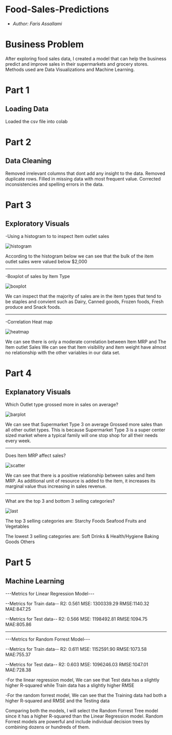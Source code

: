 # Food-Sales-Predictions
- *Author: Faris Assallami*
#  Business Problem

After exploring food sales data, I created a model that can help the business predict and improve sales in their supermarkets and grocery stores.  Methods used are Data Visualizations and Machine Learning.


#  Part 1
## Loading Data
Loaded the csv file into colab

# Part 2
## Data Cleaning
Removed irrelevant columns that dont add any insight to the data.  Removed duplicate rows.  Filled in missing data with most frequent value.  Corrected inconsistencies and spelling errors in the data.

# Part 3
## Exploratory Visuals


 -Using a histogram to to inspect Item outlet sales
 
![histogram](https://user-images.githubusercontent.com/111199631/224218812-cf6aaeea-a789-4c94-8614-d359dbacad95.png)

 According to the histogram below we can see that the bulk of the 
 item outlet sales were valued below $2,000
 
 
---------------------------------------------



 -Boxplot of sales by Item Type
 
![boxplot](https://user-images.githubusercontent.com/111199631/224219151-fc52ed97-530f-4239-9df8-abe3431a64b5.png)

We can inspect that the majority of sales are in the item types that tend to be staples and convient such as Dairy, Canned goods, Frozen foods, Fresh produce and Snack foods.



---------------------------------------------


-Correlation Heat map

![heatmap](https://user-images.githubusercontent.com/111199631/224219438-1671d257-eebc-4ea2-b6e9-37f0fe69adf4.png)

We can see there is only a moderate correlation between Item MRP and The Item outlet Sales 
 We can see that Item visibility and item weight have almost no relationship with the other variables in our data set.
 
 
# Part 4
## Explanatory Visuals

Which Outlet type grossed more in sales on average?

![barplot](https://user-images.githubusercontent.com/111199631/224219702-09f01a96-aef0-447d-a6ee-7b131977d6ab.png)

We can see that Supermarket Type 3 on average Grossed more sales than all other outlet types. This is because Supermarket Type 3 is a super center sized market where a typical family will one stop shop for all their needs every week.

---------------------------------------------


Does Item MRP affect sales?

![scatter](https://user-images.githubusercontent.com/111199631/224219839-30e50a76-26ed-426c-9b86-a5dcd3f3f7b7.png)

We can see that there is a positive relationship between sales and Item MRP. As additional unit of resource is added to the item, it increases its marginal value thus increasing in sales revenue.


---------------------------------------------


What are the top 3 and bottom 3 selling categories?

![last](https://user-images.githubusercontent.com/111199631/224219985-69bae4f1-a76c-4988-8f7e-844c4b6e4b04.png)

The top 3 selling categories are:
Starchy Foods
Seafood
Fruits and Vegetables

The lowest 3 selling categories are:
Soft Drinks & Health/Hygiene
Baking Goods
Others

# Part 5
## Machine Learning


---Metrics for Linear Regression Model---

--Metrics for Train data-- 
 R2: 0.561  MSE: 1300339.29  RMSE:1140.32  MAE:847.25

--Metrics for Test data-- 
 R2: 0.566  MSE: 1198492.81  RMSE:1094.75  MAE:805.86


---------------------------------------------

---Metrics for Random Forrest Model---

--Metrics for Train data-- 
 R2: 0.611  MSE: 1152591.90  RMSE:1073.58  MAE:755.37

--Metrics for Test data-- 
 R2: 0.603  MSE: 1096246.03  RMSE:1047.01  MAE:728.38
 
-For the linear regression model, We can see that Test data has a slightly higher R-squared while Train data has a slightly higher RMSE

-For the random forrest model, We can see that the Training data had both a higher R-squared and RMSE and the Testing data

Comparing both the models, I will select the Random Forrest Tree model since it has a higher R-squared than the Linear Regression model. Random Forrest models are powerful and include individual decision trees by combining dozens or hundreds of them.
